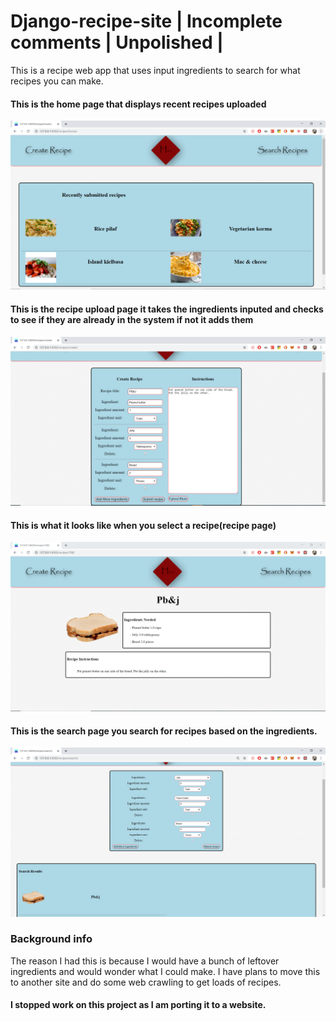 # Django-recipe-site | Incomplete comments | Unpolished |
This is a recipe web app that uses input ingredients to search for what recipes you can make. 

#### This is the home page that displays recent recipes uploaded
![alt text](https://raw.githubusercontent.com/smartst3r/Django-recipe-site/master/readme_images/home.PNG)

#### This is the recipe upload page it takes the ingredients inputed and checks to see if they are already in the system if not it adds them
![alt text](https://raw.githubusercontent.com/smartst3r/Django-recipe-site/master/readme_images/create.PNG)

#### This is what it looks like when you select a recipe(recipe page)
![alt text](https://raw.githubusercontent.com/smartst3r/Django-recipe-site/master/readme_images/recipepage.PNG)

#### This is the search page you search for recipes based on the ingredients.
![alt text](https://raw.githubusercontent.com/smartst3r/Django-recipe-site/master/readme_images/recipesearch.PNG)
 
 
### Background info
The reason I had this is because I would have a bunch of leftover ingredients and would wonder what I could make.
I have plans to move this to another site and do some web crawling to get loads of recipes.
 
#### I stopped work on this project as I am porting it to a website.
